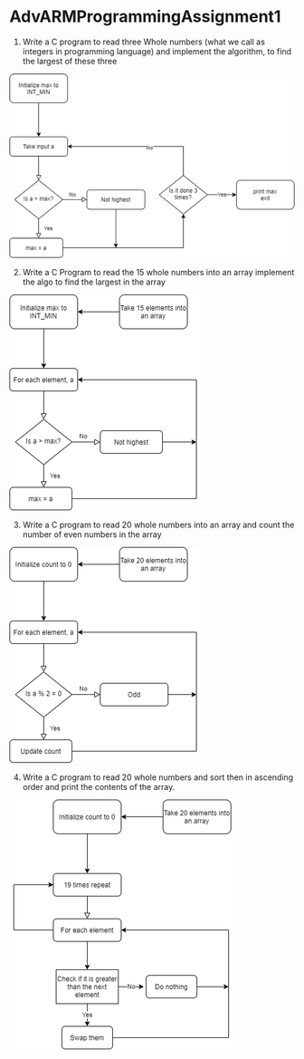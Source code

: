 # AdvARMProgrammingAssignment1

1. Write a C program to read three Whole numbers (what we call as integers in programming language) and
implement the algorithm, to find the largest of these three

![Problem_1](imgs/1.png?raw=true)

2. Write a C Program to read the 15 whole numbers into an array implement the algo to find the largest
in the array

![Problem_2](imgs/2.png?raw=true)

3. Write a C program to read 20 whole numbers into an array and count the number of even numbers
in the array

![Problem_3](imgs/3.png?raw=true)

4. Write a C program to read 20 whole numbers and sort then in ascending order and print the contents
of the array.

![Problem_4](imgs/4.png?raw=true)
